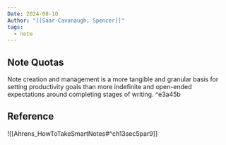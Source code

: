 ```yaml
---
Date: 2024-08-10
Author: "[[Saar Cavanaugh, Spencer]]"
tags:
  - note
---
```


## Note Quotas

Note creation and management is a more tangible and granular basis for setting productivity goals than more indefinite and open-ended expectations around completing stages of writing. ^e3a45b

## Reference

![[Ahrens_HowToTakeSmartNotes#^ch13sec5par9]]
